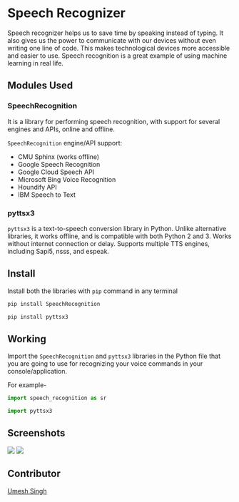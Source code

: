 # Speech Recognizer
Speech recognizer helps us to save time by speaking instead of typing. 
It also gives us the power to communicate with our devices without even writing one line of code. 
This makes technological devices more accessible and easier to use. Speech recognition is a great example of using machine learning in real life.

## Modules Used

### SpeechRecognition

It is a library for performing speech recognition, with support for several engines and APIs, online and offline.

`SpeechRecognition` engine/API support:

- CMU Sphinx (works offline)
- Google Speech Recognition
- Google Cloud Speech API
- Microsoft Bing Voice Recognition
- Houndify API
- IBM Speech to Text

### pyttsx3 

`pyttsx3` is a text-to-speech conversion library in Python. Unlike alternative libraries, it works offline, and is compatible with both Python 2 and 3. Works without internet connection or delay. Supports multiple TTS engines, including Sapi5, nsss, and espeak.

## Install

Install both the libraries with `pip` command in any terminal

```python
pip install SpeechRecognition

pip install pyttsx3
```

## Working

Import the `SpeechRecognition` and `pyttsx3` libraries in the Python file that you are going to use for recognizing your voice commands in your console/application.

For example-

```python
import speech_recognition as sr 

import pyttsx3                                                        
```

## Screenshots

<img src="https://github.com/Umesh-01/Awesome_Python_Scripts/blob/patch-6/AutomationScripts/Speech%20Recognizer/Images/speech_recognition4.png">

<img src="https://github.com/Umesh-01/Awesome_Python_Scripts/blob/patch-6/AutomationScripts/Speech%20Recognizer/Images/speech_recognition2.png">

## Contributor
<a href="https://github.com/Umesh-01">Umesh Singh</a>
